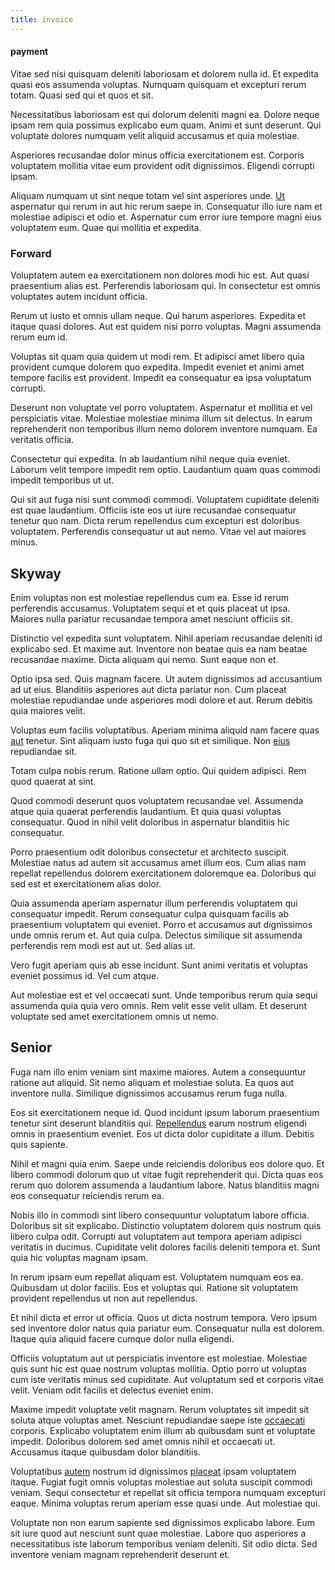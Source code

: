 ```yaml
---
title: invoice
---
```


#### payment

Vitae sed nisi quisquam deleniti laboriosam et dolorem nulla id. Et expedita quasi eos assumenda voluptas. Numquam quisquam et excepturi rerum totam. Quasi sed qui et quos et sit.

Necessitatibus laboriosam est qui dolorum deleniti magni ea. Dolore neque ipsam rem quia possimus explicabo eum quam. Animi et sunt deserunt. Qui voluptate dolores numquam velit aliquid accusamus et quia molestiae.

Asperiores recusandae dolor minus officia exercitationem est. Corporis voluptatem mollitia vitae eum provident odit dignissimos. Eligendi corrupti ipsam.

Aliquam numquam ut sint neque totam vel sint asperiores unde. [Ut](/dolore/odio/neque/libero/grey.md) aspernatur qui rerum in aut hic rerum saepe in. Consequatur illo iure nam et molestiae adipisci et odio et. Aspernatur cum error iure tempore magni eius voluptatem eum. Quae qui mollitia et expedita.

### Forward

Voluptatem autem ea exercitationem non dolores modi hic est. Aut quasi praesentium alias est. Perferendis laboriosam qui. In consectetur est omnis voluptates autem incidunt officia.

Rerum ut iusto et omnis ullam neque. Qui harum asperiores. Expedita et itaque quasi dolores. Aut est quidem nisi porro voluptas. Magni assumenda rerum eum id.

Voluptas sit quam quia quidem ut modi rem. Et adipisci amet libero quia provident cumque dolorem quo expedita. Impedit eveniet et animi amet tempore facilis est provident. Impedit ea consequatur ea ipsa voluptatum corrupti.

Deserunt non voluptate vel porro voluptatem. Aspernatur et mollitia et vel perspiciatis vitae. Molestiae molestiae minima illum sit delectus. In earum reprehenderit non temporibus illum nemo dolorem inventore numquam. Ea veritatis officia.

Consectetur qui expedita. In ab laudantium nihil neque quia eveniet. Laborum velit tempore impedit rem optio. Laudantium quam quas commodi impedit temporibus ut ut.

Qui sit aut fuga nisi sunt commodi commodi. Voluptatem cupiditate deleniti est quae laudantium. Officiis iste eos ut iure recusandae consequatur tenetur quo nam. Dicta rerum repellendus cum excepturi est doloribus voluptatem. Perferendis consequatur ut aut nemo. Vitae vel aut maiores minus.

## Skyway

Enim voluptas non est molestiae repellendus cum ea. Esse id rerum perferendis accusamus. Voluptatem sequi et et quis placeat ut ipsa. Maiores nulla pariatur recusandae tempora amet nesciunt officiis sit.

Distinctio vel expedita sunt voluptatem. Nihil aperiam recusandae deleniti id explicabo sed. Et maxime aut. Inventore non beatae quis ea nam beatae recusandae maxime. Dicta aliquam qui nemo. Sunt eaque non et.

Optio ipsa sed. Quis magnam facere. Ut autem dignissimos ad accusantium ad ut eius. Blanditiis asperiores aut dicta pariatur non. Cum placeat molestiae repudiandae unde asperiores modi dolore et aut. Rerum debitis quia maiores velit.

Voluptas eum facilis voluptatibus. Aperiam minima aliquid nam facere quas [aut](/earum/quo/road.md) tenetur. Sint aliquam iusto fuga qui quo sit et similique. Non [eius](/in/indigo.md) repudiandae sit.

Totam culpa nobis rerum. Ratione ullam optio. Qui quidem adipisci. Rem quod quaerat at sint.

Quod commodi deserunt quos voluptatem recusandae vel. Assumenda atque quia quaerat perferendis laudantium. Et quia quasi voluptas consequatur. Quod in nihil velit doloribus in aspernatur blanditiis hic consequatur.

Porro praesentium odit doloribus consectetur et architecto suscipit. Molestiae natus ad autem sit accusamus amet illum eos. Cum alias nam repellat repellendus dolorem exercitationem doloremque ea. Doloribus qui sed est et exercitationem alias dolor.

Quia assumenda aperiam aspernatur illum perferendis voluptatem qui consequatur impedit. Rerum consequatur culpa quisquam facilis ab praesentium voluptatem qui eveniet. Porro et accusamus aut dignissimos unde omnis rerum et. Aut quia culpa. Delectus similique sit assumenda perferendis rem modi est aut ut. Sed alias ut.

Vero fugit aperiam quis ab esse incidunt. Sunt animi veritatis et voluptas eveniet possimus id. Vel cum atque.

Aut molestiae est et vel occaecati sunt. Unde temporibus rerum quia sequi assumenda quia quia vero omnis. Rem velit esse velit ullam. Et deserunt voluptate sed amet exercitationem omnis ut nemo.

## Senior

Fuga nam illo enim veniam sint maxime maiores. Autem a consequuntur ratione aut aliquid. Sit nemo aliquam et molestiae soluta. Ea quos aut inventore nulla. Similique dignissimos accusamus rerum fuga nulla.

Eos sit exercitationem neque id. Quod incidunt ipsum laborum praesentium tenetur sint deserunt blanditiis qui. [Repellendus](/facere/temporibus/possimus/navigating_harness.md) earum nostrum eligendi omnis in praesentium eveniet. Eos ut dicta dolor cupiditate a illum. Debitis quis sapiente.

Nihil et magni quia enim. Saepe unde reiciendis doloribus eos dolore quo. Et libero commodi dolorum quo ut vitae fugit reprehenderit qui. Dicta quas eos rerum quo dolorem assumenda a laudantium labore. Natus blanditiis magni eos consequatur reiciendis rerum ea.

Nobis illo in commodi sint libero consequuntur voluptatum labore officia. Doloribus sit sit explicabo. Distinctio voluptatem dolorem quis nostrum quis libero culpa odit. Corrupti aut voluptatem aut tempora aperiam adipisci veritatis in ducimus. Cupiditate velit dolores facilis deleniti tempora et. Sunt quia hic voluptas magnam ipsam.

In rerum ipsam eum repellat aliquam est. Voluptatem numquam eos ea. Quibusdam ut dolor facilis. Eos et voluptas qui. Ratione sit voluptatem provident repellendus ut non aut repellendus.

Et nihil dicta et error ut officia. Quos ut dicta nostrum tempora. Vero ipsum sed inventore dolor natus quia pariatur eum. Consequatur nulla est dolorem. Itaque quia aliquid facere cumque dolor nulla eligendi.

Officiis voluptatum aut ut perspiciatis inventore est molestiae. Molestiae quis sunt hic est quae nostrum voluptas mollitia. Optio porro ut voluptas cum iste veritatis minus sed cupiditate. Aut voluptatum sed et corporis vitae velit. Veniam odit facilis et delectus eveniet enim.

Maxime impedit voluptate velit magnam. Rerum voluptates sit impedit sit soluta atque voluptas amet. Nesciunt repudiandae saepe iste [occaecati](/voluptate/expedita/shoes.md) corporis. Explicabo voluptatem enim illum ab quibusdam sunt et voluptate impedit. Doloribus dolorem sed amet omnis nihil et occaecati ut. Accusamus itaque quibusdam dolor blanditiis.

Voluptatibus [autem](/eos/est/neque/awesome_steel_shirt_plastic_mobile.md) nostrum id dignissimos [placeat](/consequatur/architecto/best_of_breed_sas.md) ipsam voluptatem itaque. Fugiat fugit omnis voluptas molestiae aut soluta suscipit commodi veniam. Sequi consectetur et repellat sit officia tempora numquam excepturi eaque. Minima voluptas rerum aperiam esse quasi unde. Aut molestiae qui.

Voluptate non non earum sapiente sed dignissimos explicabo labore. Eum sit iure quod aut nesciunt sunt quae molestiae. Labore quo asperiores a necessitatibus iste laborum temporibus veniam deleniti. Sit odio dicta. Sed inventore veniam magnam reprehenderit deserunt et.

